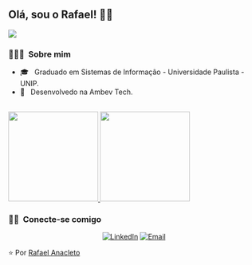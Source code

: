 <h2> Olá, sou o Rafael! 👨‍💻</h2>

<img src="https://media.giphy.com/media/zoFBRfQo68Zqw/giphy.gif" />

<h3> 👨🏻‍💻 &nbsp;Sobre mim</h3>

- 🎓 &nbsp; Graduado em Sistemas de Informação - Universidade Paulista - UNIP.
- 💼 &nbsp; Desenvolvedo na Ambev Tech.

<br/>

<a href="https://github.com/anacleto616">
  <img height="180em" src="https://github-readme-stats.vercel.app/api?username=anacleto616&theme=darcula&show_icons=true" />
  <img height="180em" src="https://github-readme-stats.vercel.app/api/top-langs/?username=anacleto616&theme=darcula&layout=compact" />
</a>

<br/>

<h3> 🤝🏻 &nbsp;Conecte-se comigo</h3>

<p align="center">
<a href="https://www.linkedin.com/in/rafael-anacleto-da-silva-93b325177//"><img alt="LinkedIn" src="https://img.shields.io/badge/LinkedIn-Rafael%20Anacleto%20da%20Silva-blue?style=flat-square&logo=linkedin"></a>
<a href="mailto:arafael.anacleto12@gmail.com"><img alt="Email" src="https://img.shields.io/badge/Email-rafael.anacleto12@gmail.com-blue?style=flat-square&logo=gmail"></a>
</p>

⭐️ Por [Rafael Anacleto](https://github.com/anacleto616)

